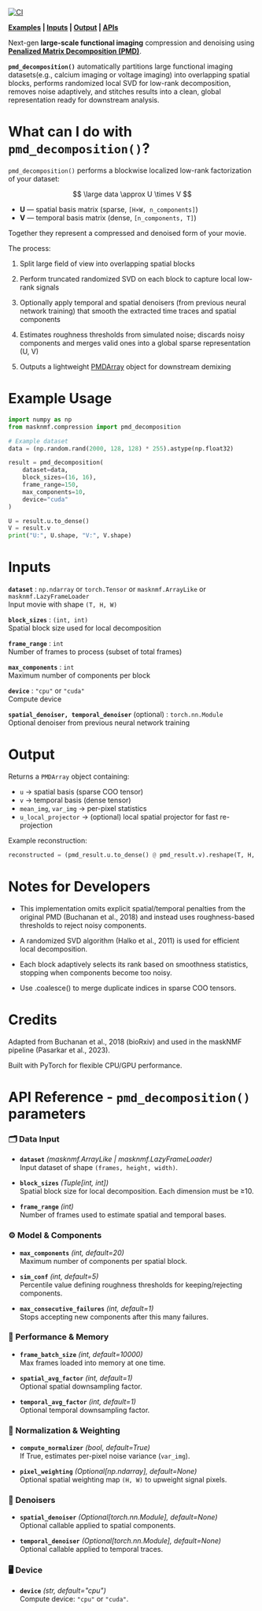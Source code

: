 [![CI](https://github.com/Lindsey-cyber/masknmf-toolbox/actions/workflows/test_install.yml/badge.svg)](https://github.com/Lindsey-cyber/masknmf-toolbox/actions)  

**[Examples](#example-usage) | [Inputs](#input-parameters) | [Output](#output) | [APIs](#api-reference-—-pmd_decomposition)**

Next-gen **large-scale functional imaging** compression and denoising using **[Penalized Matrix Decomposition (PMD)](https://arxiv.org/abs/1807.06203)**.

**`pmd_decomposition()`** automatically partitions large functional imaging datasets(e.g., calcium imaging or voltage imaging) into overlapping spatial blocks, performs randomized local SVD for low-rank decomposition, removes noise adaptively, and stitches results into a clean, global representation ready for downstream analysis.

# What can I do with `pmd_decomposition()`?

`pmd_decomposition()` performs a blockwise localized low-rank factorization of your dataset:


$$
\large data \approx U \times V
$$


* **U** — spatial basis matrix (sparse, `[H×W, n_components]`)  
* **V** — temporal basis matrix (dense, `[n_components, T]`)  

Together they represent a compressed and denoised form of your movie.

The process:

1. Split large field of view into overlapping spatial blocks 

2. Perform truncated randomized SVD on each block to capture local low-rank signals

3. Optionally apply temporal and spatial denoisers (from previous neural network training) that smooth the extracted time traces and spatial components

4. Estimates roughness thresholds from simulated noise; discards noisy components and merges valid ones into a global sparse representation (U, V)

5. Outputs a lightweight [PMDArray](#output) object for downstream demixing

# Example Usage

```python
import numpy as np
from masknmf.compression import pmd_decomposition

# Example dataset
data = (np.random.rand(2000, 128, 128) * 255).astype(np.float32)

result = pmd_decomposition(
    dataset=data,
    block_sizes=(16, 16),
    frame_range=150,
    max_components=10,
    device="cuda"
)

U = result.u.to_dense()
V = result.v
print("U:", U.shape, "V:", V.shape)
```

# Inputs

**`dataset`** : `np.ndarray` or `torch.Tensor` or `masknmf.ArrayLike` or `masknmf.LazyFrameLoader`  
Input movie with shape `(T, H, W)`

**`block_sizes`** : `(int, int)`  
Spatial block size used for local decomposition

**`frame_range`** : `int`  
Number of frames to process (subset of total frames)

**`max_components`** : `int`  
Maximum number of components per block

**`device`** : `"cpu"` or `"cuda"`  
Compute device

**`spatial_denoiser, temporal_denoiser`** (optional) : `torch.nn.Module`  
Optional denoiser from previous neural network training

# Output

Returns a `PMDArray` object containing:

- `u` → spatial basis (sparse COO tensor)  
- `v` → temporal basis (dense tensor)  
- `mean_img`, `var_img` → per-pixel statistics  
- `u_local_projector` → (optional) local spatial projector for fast re-projection  

Example reconstruction:

```python
reconstructed = (pmd_result.u.to_dense() @ pmd_result.v).reshape(T, H, W)
```

# Notes for Developers

* This implementation omits explicit spatial/temporal penalties from the original PMD (Buchanan et al., 2018) and instead uses roughness-based thresholds to reject noisy components.

* A randomized SVD algorithm (Halko et al., 2011) is used for efficient local decomposition.

* Each block adaptively selects its rank based on smoothness statistics, stopping when components become too noisy.

* Use .coalesce() to merge duplicate indices in sparse COO tensors.

# Credits

Adapted from Buchanan et al., 2018 (bioRxiv) and used in the maskNMF pipeline (Pasarkar et al., 2023).

Built with PyTorch for flexible CPU/GPU performance.

# API Reference - `pmd_decomposition()` parameters

### 🗂️ Data Input
- **`dataset`** *(masknmf.ArrayLike | masknmf.LazyFrameLoader)*  
  Input dataset of shape `(frames, height, width)`.

- **`block_sizes`** *(Tuple[int, int])*  
  Spatial block size for local decomposition. Each dimension must be ≥10.

- **`frame_range`** *(int)*  
  Number of frames used to estimate spatial and temporal bases.

### ⚙️ Model & Components
- **`max_components`** *(int, default=20)*  
  Maximum number of components per spatial block.

- **`sim_conf`** *(int, default=5)*  
  Percentile value defining roughness thresholds for keeping/rejecting components.

- **`max_consecutive_failures`** *(int, default=1)*  
  Stops accepting new components after this many failures.

### 💾 Performance & Memory
- **`frame_batch_size`** *(int, default=10000)*  
  Max frames loaded into memory at one time.

- **`spatial_avg_factor`** *(int, default=1)*  
  Optional spatial downsampling factor.

- **`temporal_avg_factor`** *(int, default=1)*  
  Optional temporal downsampling factor.

### 🧮 Normalization & Weighting
- **`compute_normalizer`** *(bool, default=True)*  
  If True, estimates per-pixel noise variance (`var_img`).

- **`pixel_weighting`** *(Optional[np.ndarray], default=None)*  
  Optional spatial weighting map `(H, W)` to upweight signal pixels.

### 🧠 Denoisers
- **`spatial_denoiser`** *(Optional[torch.nn.Module], default=None)*  
  Optional callable applied to spatial components.

- **`temporal_denoiser`** *(Optional[torch.nn.Module], default=None)*  
  Optional callable applied to temporal traces.

### 🖥️ Device
- **`device`** *(str, default="cpu")*  
  Compute device: `"cpu"` or `"cuda"`.
